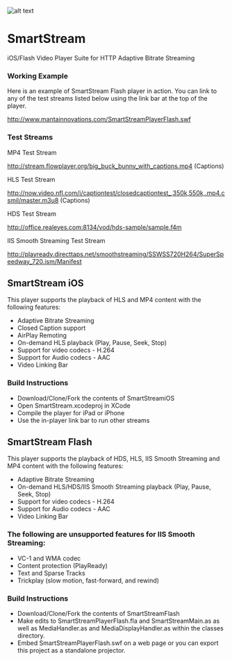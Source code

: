 ![alt text](http://www.mantainnovations.com/SmartStreamLogo200Trimmed.png "SmartStream")
# SmartStream

iOS/Flash Video Player Suite for HTTP Adaptive Bitrate Streaming


### Working Example
Here is an example of SmartStream Flash player in action.  You can link to any of the test streams listed below using the link bar at the top of the player.

http://www.mantainnovations.com/SmartStreamPlayerFlash.swf


### Test Streams
MP4 Test Stream

http://stream.flowplayer.org/big_buck_bunny_with_captions.mp4 (Captions)

HLS Test Stream

http://now.video.nfl.com/i/captiontest/closedcaptiontest_,350k,550k,.mp4.csmil/master.m3u8 (Captions)

HDS Test Stream

http://office.realeyes.com:8134/vod/hds-sample/sample.f4m

IIS Smooth Streaming Test Stream

http://playready.directtaps.net/smoothstreaming/SSWSS720H264/SuperSpeedway_720.ism/Manifest


## SmartStream iOS
This player supports the playback of HLS and MP4 content with the following features:
 - Adaptive Bitrate Streaming
 - Closed Caption support
 - AirPlay Remoting
 - On-demand HLS playback (Play, Pause, Seek, Stop)
 - Support for video codecs - H.264
 - Support for Audio codecs - AAC
 - Video Linking Bar

### Build Instructions
 - Download/Clone/Fork the contents of SmartStreamiOS
 - Open SmartStream.xcodeproj in XCode
 - Compile the player for iPad or iPhone
 - Use the in-player link bar to run other streams


## SmartStream Flash
This player supports the playback of HDS, HLS, IIS Smooth Streaming and MP4 content with the following features:
 - Adaptive Bitrate Streaming
 - On-demand HLS/HDS/IIS Smooth Streaming playback (Play, Pause, Seek, Stop)
 - Support for video codecs - H.264
 - Support for Audio codecs - AAC
 - Video Linking Bar

### The following are unsupported features for IIS Smooth Streaming:
 - VC-1 and WMA codec
 - Content protection (PlayReady)
 - Text and Sparse Tracks
 - Trickplay (slow motion, fast-forward, and rewind)

### Build Instructions
 - Download/Clone/Fork the contents of SmartStreamFlash
 - Make edits to SmartStreamPlayerFlash.fla and SmartStreamMain.as as well as MediaHandler.as and MediaDisplayHandler.as within the classes directory.
 - Embed SmartStreamPlayerFlash.swf on a web page or you can export this project as a standalone projector.










